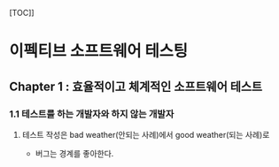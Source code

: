 [TOC]]

# 이펙티브 소프트웨어 테스팅

## Chapter 1 : 효율적이고 체계적인 소프트웨어 테스트

### 1.1 테스트를 하는 개발자와 하지 않는 개발자

1. 테스트 작성은 bad weather(안되는 사례)에서 good weather(되는 사례)로
   
   - 버그는 경계를 좋아한다.
